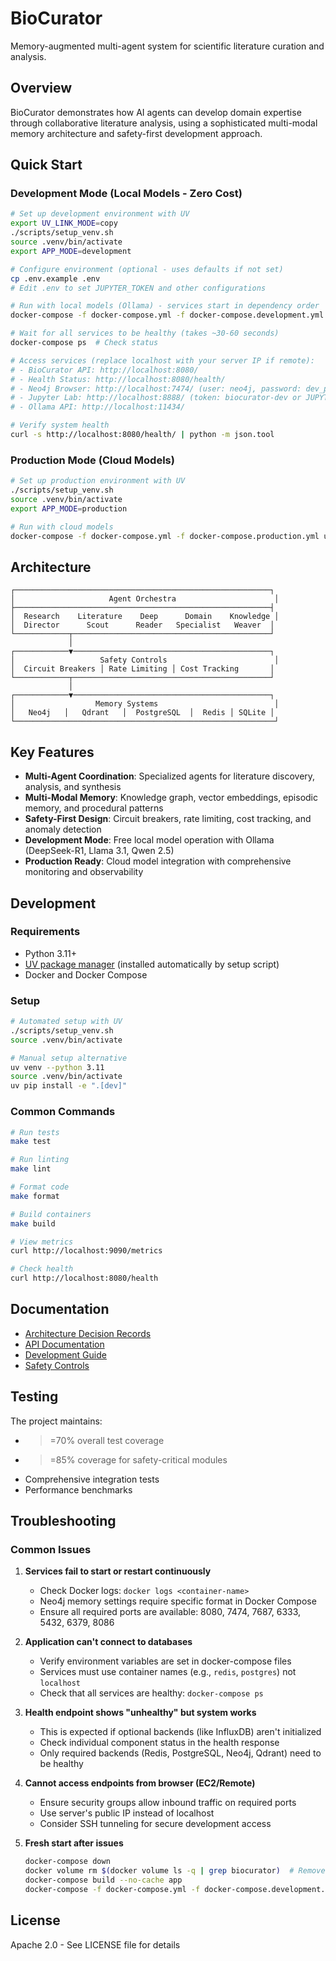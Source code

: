 # BioCurator

Memory-augmented multi-agent system for scientific literature curation and analysis.

## Overview

BioCurator demonstrates how AI agents can develop domain expertise through collaborative literature analysis, using a sophisticated multi-modal memory architecture and safety-first development approach.

## Quick Start

### Development Mode (Local Models - Zero Cost)

```bash
# Set up development environment with UV
export UV_LINK_MODE=copy
./scripts/setup_venv.sh
source .venv/bin/activate
export APP_MODE=development

# Configure environment (optional - uses defaults if not set)
cp .env.example .env
# Edit .env to set JUPYTER_TOKEN and other configurations

# Run with local models (Ollama) - services start in dependency order
docker-compose -f docker-compose.yml -f docker-compose.development.yml up -d

# Wait for all services to be healthy (takes ~30-60 seconds)
docker-compose ps  # Check status

# Access services (replace localhost with your server IP if remote):
# - BioCurator API: http://localhost:8080/
# - Health Status: http://localhost:8080/health/
# - Neo4j Browser: http://localhost:7474/ (user: neo4j, password: dev_password)
# - Jupyter Lab: http://localhost:8888/ (token: biocurator-dev or JUPYTER_TOKEN)
# - Ollama API: http://localhost:11434/

# Verify system health
curl -s http://localhost:8080/health/ | python -m json.tool
```

### Production Mode (Cloud Models)

```bash
# Set up production environment with UV
./scripts/setup_venv.sh
source .venv/bin/activate
export APP_MODE=production

# Run with cloud models
docker-compose -f docker-compose.yml -f docker-compose.production.yml up
```

## Architecture

<!-- Architecture Diagram Placeholder: docs/images/architecture.png -->
<!-- TODO: Add detailed system architecture diagram showing component interactions -->

```text
┌─────────────────────────────────────────────────────────┐
│                     Agent Orchestra                      │
├─────────────────────────────────────────────────────────┤
│  Research    Literature    Deep      Domain    Knowledge │
│  Director      Scout      Reader   Specialist   Weaver  │
└────────────┬────────────────────────────────────────────┘
             │
┌────────────▼────────────────────────────────────────────┐
│                   Safety Controls                        │
│  Circuit Breakers │ Rate Limiting │ Cost Tracking       │
└────────────┬────────────────────────────────────────────┘
             │
┌────────────▼────────────────────────────────────────────┐
│                  Memory Systems                          │
│   Neo4j   │   Qdrant   │  PostgreSQL  │  Redis │ SQLite │
└──────────────────────────────────────────────────────────┘
```

## Key Features

- **Multi-Agent Coordination**: Specialized agents for literature discovery, analysis, and synthesis
- **Multi-Modal Memory**: Knowledge graph, vector embeddings, episodic memory, and procedural patterns
- **Safety-First Design**: Circuit breakers, rate limiting, cost tracking, and anomaly detection
- **Development Mode**: Free local model operation with Ollama (DeepSeek-R1, Llama 3.1, Qwen 2.5)
- **Production Ready**: Cloud model integration with comprehensive monitoring and observability

## Development

### Requirements

- Python 3.11+
- [UV package manager](https://docs.astral.sh/uv/) (installed automatically by setup script)
- Docker and Docker Compose

### Setup

```bash
# Automated setup with UV
./scripts/setup_venv.sh
source .venv/bin/activate

# Manual setup alternative
uv venv --python 3.11
source .venv/bin/activate
uv pip install -e ".[dev]"
```

### Common Commands

```bash
# Run tests
make test

# Run linting
make lint

# Format code
make format

# Build containers
make build

# View metrics
curl http://localhost:9090/metrics

# Check health
curl http://localhost:8080/health
```

## Documentation

- [Architecture Decision Records](docs/adr/)
- [API Documentation](docs/api/)
- [Development Guide](docs/development.md)
- [Safety Controls](docs/safety.md)

## Testing

The project maintains:

- >=70% overall test coverage
- >=85% coverage for safety-critical modules
- Comprehensive integration tests
- Performance benchmarks

## Troubleshooting

### Common Issues

1. **Services fail to start or restart continuously**
   - Check Docker logs: `docker logs <container-name>`
   - Neo4j memory settings require specific format in Docker Compose
   - Ensure all required ports are available: 8080, 7474, 7687, 6333, 5432, 6379, 8086

2. **Application can't connect to databases**
   - Verify environment variables are set in docker-compose files
   - Services must use container names (e.g., `redis`, `postgres`) not `localhost`
   - Check that all services are healthy: `docker-compose ps`

3. **Health endpoint shows "unhealthy" but system works**
   - This is expected if optional backends (like InfluxDB) aren't initialized
   - Check individual component status in the health response
   - Only required backends (Redis, PostgreSQL, Neo4j, Qdrant) need to be healthy

4. **Cannot access endpoints from browser (EC2/Remote)**
   - Ensure security groups allow inbound traffic on required ports
   - Use server's public IP instead of localhost
   - Consider SSH tunneling for secure development access

5. **Fresh start after issues**
   ```bash
   docker-compose down
   docker volume rm $(docker volume ls -q | grep biocurator)  # Removes all data
   docker-compose build --no-cache app
   docker-compose -f docker-compose.yml -f docker-compose.development.yml up -d
   ```

## License

Apache 2.0 - See LICENSE file for details
